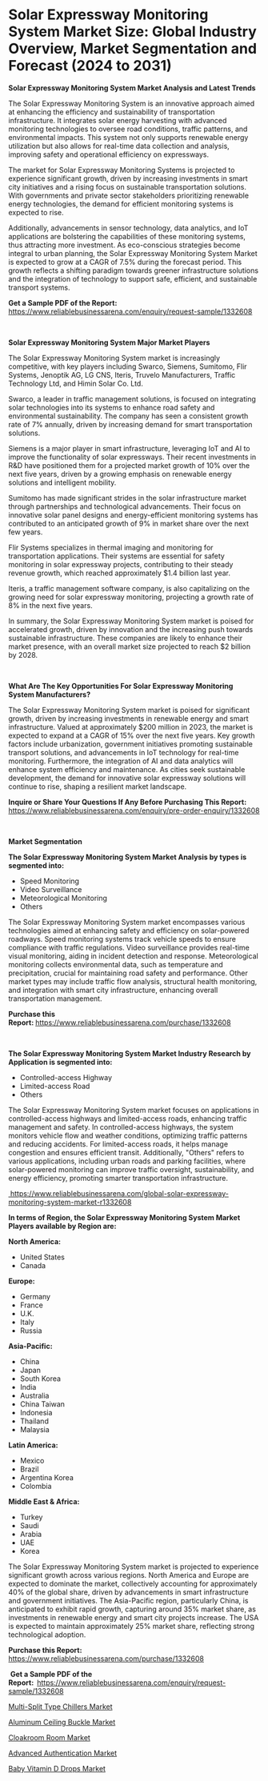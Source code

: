 <p><h1>Solar Expressway Monitoring System Market Size: Global Industry Overview, Market Segmentation and Forecast (2024 to 2031)</h1></p><p><strong>Solar Expressway Monitoring System Market Analysis and Latest Trends</strong></p>
<p><p>The Solar Expressway Monitoring System is an innovative approach aimed at enhancing the efficiency and sustainability of transportation infrastructure. It integrates solar energy harvesting with advanced monitoring technologies to oversee road conditions, traffic patterns, and environmental impacts. This system not only supports renewable energy utilization but also allows for real-time data collection and analysis, improving safety and operational efficiency on expressways.</p><p>The market for Solar Expressway Monitoring Systems is projected to experience significant growth, driven by increasing investments in smart city initiatives and a rising focus on sustainable transportation solutions. With governments and private sector stakeholders prioritizing renewable energy technologies, the demand for efficient monitoring systems is expected to rise. </p><p>Additionally, advancements in sensor technology, data analytics, and IoT applications are bolstering the capabilities of these monitoring systems, thus attracting more investment. As eco-conscious strategies become integral to urban planning, the Solar Expressway Monitoring System Market is expected to grow at a CAGR of 7.5% during the forecast period. This growth reflects a shifting paradigm towards greener infrastructure solutions and the integration of technology to support safe, efficient, and sustainable transport systems.</p></p>
<p><strong>Get a Sample PDF of the Report:&nbsp;</strong> <a href="https://www.reliablebusinessarena.com/enquiry/request-sample/1332608?utm_campaign=1580&utm_medium=2&utm_source=Github&utm_content=ia&utm_term=12102024&utm_id=solar-expressway-monitoring-system">https://www.reliablebusinessarena.com/enquiry/request-sample/1332608</a></p>
<p>&nbsp;</p>
<p><strong>Solar Expressway Monitoring System Major Market Players</strong></p>
<p><p>The Solar Expressway Monitoring System market is increasingly competitive, with key players including Swarco, Siemens, Sumitomo, Flir Systems, Jenoptik AG, LG CNS, Iteris, Truvelo Manufacturers, Traffic Technology Ltd, and Himin Solar Co. Ltd.</p><p>Swarco, a leader in traffic management solutions, is focused on integrating solar technologies into its systems to enhance road safety and environmental sustainability. The company has seen a consistent growth rate of 7% annually, driven by increasing demand for smart transportation solutions.</p><p>Siemens is a major player in smart infrastructure, leveraging IoT and AI to improve the functionality of solar expressways. Their recent investments in R&D have positioned them for a projected market growth of 10% over the next five years, driven by a growing emphasis on renewable energy solutions and intelligent mobility.</p><p>Sumitomo has made significant strides in the solar infrastructure market through partnerships and technological advancements. Their focus on innovative solar panel designs and energy-efficient monitoring systems has contributed to an anticipated growth of 9% in market share over the next few years.</p><p>Flir Systems specializes in thermal imaging and monitoring for transportation applications. Their systems are essential for safety monitoring in solar expressway projects, contributing to their steady revenue growth, which reached approximately $1.4 billion last year.</p><p>Iteris, a traffic management software company, is also capitalizing on the growing need for solar expressway monitoring, projecting a growth rate of 8% in the next five years.</p><p>In summary, the Solar Expressway Monitoring System market is poised for accelerated growth, driven by innovation and the increasing push towards sustainable infrastructure. These companies are likely to enhance their market presence, with an overall market size projected to reach $2 billion by 2028.</p></p>
<p>&nbsp;</p>
<p><strong>What Are The Key Opportunities For Solar Expressway Monitoring System Manufacturers?</strong></p>
<p><p>The Solar Expressway Monitoring System market is poised for significant growth, driven by increasing investments in renewable energy and smart infrastructure. Valued at approximately $200 million in 2023, the market is expected to expand at a CAGR of 15% over the next five years. Key growth factors include urbanization, government initiatives promoting sustainable transport solutions, and advancements in IoT technology for real-time monitoring. Furthermore, the integration of AI and data analytics will enhance system efficiency and maintenance. As cities seek sustainable development, the demand for innovative solar expressway solutions will continue to rise, shaping a resilient market landscape.</p></p>
<p><strong>Inquire or Share Your Questions If Any Before Purchasing This Report:</strong> <a href="https://www.reliablebusinessarena.com/enquiry/pre-order-enquiry/1332608?utm_campaign=1580&utm_medium=2&utm_source=Github&utm_content=ia&utm_term=12102024&utm_id=solar-expressway-monitoring-system">https://www.reliablebusinessarena.com/enquiry/pre-order-enquiry/1332608</a></p>
<p>&nbsp;</p>
<p><strong>Market Segmentation</strong></p>
<p><strong>The Solar Expressway Monitoring System Market Analysis by types is segmented into:</strong></p>
<p><ul><li>Speed Monitoring</li><li>Video Surveillance</li><li>Meteorological Monitoring</li><li>Others</li></ul></p>
<p><p>The Solar Expressway Monitoring System market encompasses various technologies aimed at enhancing safety and efficiency on solar-powered roadways. Speed monitoring systems track vehicle speeds to ensure compliance with traffic regulations. Video surveillance provides real-time visual monitoring, aiding in incident detection and response. Meteorological monitoring collects environmental data, such as temperature and precipitation, crucial for maintaining road safety and performance. Other market types may include traffic flow analysis, structural health monitoring, and integration with smart city infrastructure, enhancing overall transportation management.</p></p>
<p><strong>Purchase this Report:&nbsp;</strong><a href="https://www.reliablebusinessarena.com/purchase/1332608?utm_campaign=1580&utm_medium=2&utm_source=Github&utm_content=ia&utm_term=12102024&utm_id=solar-expressway-monitoring-system">https://www.reliablebusinessarena.com/purchase/1332608</a></p>
<p>&nbsp;</p>
<p><strong>The Solar Expressway Monitoring System Market Industry Research by Application is segmented into:</strong></p>
<p><ul><li>Controlled-access Highway</li><li>Limited-access Road</li><li>Others</li></ul></p>
<p><p>The Solar Expressway Monitoring System market focuses on applications in controlled-access highways and limited-access roads, enhancing traffic management and safety. In controlled-access highways, the system monitors vehicle flow and weather conditions, optimizing traffic patterns and reducing accidents. For limited-access roads, it helps manage congestion and ensures efficient transit. Additionally, "Others" refers to various applications, including urban roads and parking facilities, where solar-powered monitoring can improve traffic oversight, sustainability, and energy efficiency, promoting smarter transportation infrastructure.</p></p>
<p><a href="https://www.reliablebusinessarena.com/global-solar-expressway-monitoring-system-market-r1332608?utm_campaign=1580&utm_medium=2&utm_source=Github&utm_content=ia&utm_term=12102024&utm_id=solar-expressway-monitoring-system">&nbsp;https://www.reliablebusinessarena.com/global-solar-expressway-monitoring-system-market-r1332608</a></p>
<p><strong>In terms of Region, the Solar Expressway Monitoring System Market Players available by Region are:</strong></p>
<p>
    <p> <strong> North America: </strong>
        <ul>
            <li>United States</li>
            <li>Canada</li>
        </ul>
        </p> 
    <p> <strong> Europe: </strong>
        <ul>
            <li>Germany</li>
            <li>France</li>
            <li>U.K.</li>
            <li>Italy</li>
            <li>Russia</li>
        </ul>
        </p> 
    <p> <strong> Asia-Pacific: </strong>
        <ul>
            <li>China</li>
            <li>Japan</li>
            <li>South Korea</li>
            <li>India</li>
            <li>Australia</li>
            <li>China Taiwan</li>
            <li>Indonesia</li>
            <li>Thailand</li>
            <li>Malaysia</li>
        </ul>
        </p> 
    <p> <strong> Latin America: </strong>
        <ul>
            <li>Mexico</li>
            <li>Brazil</li>
            <li>Argentina Korea</li>
            <li>Colombia</li>
        </ul>
        </p> 
    <p> <strong> Middle East & Africa: </strong>
        <ul>
            <li>Turkey</li>
            <li>Saudi</li>
            <li>Arabia</li>
            <li>UAE</li>
            <li>Korea</li>
        </ul>
    </p>
    </p>
<p><p>The Solar Expressway Monitoring System market is projected to experience significant growth across various regions. North America and Europe are expected to dominate the market, collectively accounting for approximately 40% of the global share, driven by advancements in smart infrastructure and government initiatives. The Asia-Pacific region, particularly China, is anticipated to exhibit rapid growth, capturing around 35% market share, as investments in renewable energy and smart city projects increase. The USA is expected to maintain approximately 25% market share, reflecting strong technological adoption.</p></p>
<p><strong>Purchase this Report: </strong><a href="https://www.reliablebusinessarena.com/purchase/1332608?utm_campaign=1580&utm_medium=2&utm_source=Github&utm_content=ia&utm_term=12102024&utm_id=solar-expressway-monitoring-system">https://www.reliablebusinessarena.com/purchase/1332608</a></p>
<p>&nbsp;<strong>Get a Sample PDF of the Report:&nbsp;&nbsp;</strong><a href="https://www.reliablebusinessarena.com/enquiry/request-sample/1332608?utm_campaign=1580&utm_medium=2&utm_source=Github&utm_content=ia&utm_term=12102024&utm_id=solar-expressway-monitoring-system">https://www.reliablebusinessarena.com/enquiry/request-sample/1332608</a></p>
<p><strong></strong></p>
<p><p><a href="https://github.com/JakirUddin651/Market-Research-Report-List-1/blob/main/multi-split-type-chillers-market.md?utm_campaign=1580&utm_medium=2&utm_source=Github&utm_content=ia&utm_term=12102024&utm_id=solar-expressway-monitoring-system">Multi-Split Type Chillers Market</a></p><p><a href="https://www.linkedin.com/pulse/aluminum-ceiling-buckle-market-segmentation-geographical-regions-knawe?utm_campaign=1580&utm_medium=2&utm_source=Github&utm_content=ia&utm_term=12102024&utm_id=solar-expressway-monitoring-system">Aluminum Ceiling Buckle Market</a></p><p><a href="https://www.linkedin.com/pulse/cloakroom-room-market-indicators-size-regional-breakdown-player-rtuye?utm_campaign=1580&utm_medium=2&utm_source=Github&utm_content=ia&utm_term=12102024&utm_id=solar-expressway-monitoring-system">Cloakroom Room Market</a></p><p><a href="https://github.com/tacitam515l/Market-Research-Report-List-1/blob/main/advanced-authentication-market.md?utm_campaign=1580&utm_medium=2&utm_source=Github&utm_content=ia&utm_term=12102024&utm_id=solar-expressway-monitoring-system">Advanced Authentication Market</a></p><p><a href="https://www.linkedin.com/pulse/baby-vitamin-d-drops-market-trends-insights-type-application-pbgwf?utm_campaign=1580&utm_medium=2&utm_source=Github&utm_content=ia&utm_term=12102024&utm_id=solar-expressway-monitoring-system">Baby Vitamin D Drops Market</a></p></p>